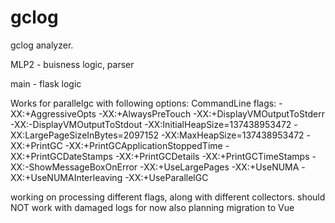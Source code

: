 # gclog
gclog analyzer.

MLP2 - buisness logic, parser

main - flask logic

Works for parallelgc with following options:
CommandLine flags: -XX:+AggressiveOpts -XX:+AlwaysPreTouch -XX:+DisplayVMOutputToStderr -XX:-DisplayVMOutputToStdout -XX:InitialHeapSize=137438953472 -XX:LargePageSizeInBytes=2097152 -XX:MaxHeapSize=137438953472 -XX:+PrintGC -XX:+PrintGCApplicationStoppedTime -XX:+PrintGCDateStamps -XX:+PrintGCDetails -XX:+PrintGCTimeStamps -XX:-ShowMessageBoxOnError -XX:+UseLargePages -XX:+UseNUMA -XX:+UseNUMAInterleaving -XX:+UseParallelGC 

working on processing different flags, along with different collectors.
should NOT work with damaged logs for now
also planning migration to Vue

